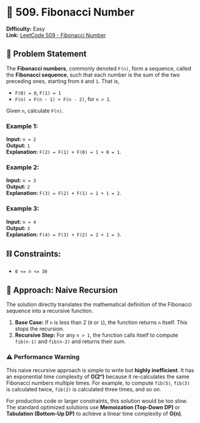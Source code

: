 # 🔢 509. Fibonacci Number

**Difficulty:** Easy  
**Link:** [LeetCode 509 - Fibonacci Number](https://leetcode.com/problems/fibonacci-number/)

## 📝 Problem Statement

The **Fibonacci numbers**, commonly denoted `F(n)`, form a sequence, called the **Fibonacci sequence**, such that each number is the sum of the two preceding ones, starting from `0` and `1`. That is,

- `F(0) = 0`, `F(1) = 1`
- `F(n) = F(n - 1) + F(n - 2)`, for `n > 1`.

Given `n`, calculate `F(n)`.

### Example 1:

**Input:** `n = 2`  
**Output:** `1`  
**Explanation:** `F(2) = F(1) + F(0) = 1 + 0 = 1`.

### Example 2:

**Input:** `n = 3`  
**Output:** `2`  
**Explanation:** `F(3) = F(2) + F(1) = 1 + 1 = 2`.

### Example 3:

**Input:** `n = 4`  
**Output:** `3`  
**Explanation:** `F(4) = F(3) + F(2) = 2 + 1 = 3`.

## ⛓️ Constraints:

- `0 <= n <= 30`

## 🤔 Approach: Naive Recursion

The solution directly translates the mathematical definition of the Fibonacci sequence into a recursive function.

1.  **Base Case:** If `n` is less than 2 (`0` or `1`), the function returns `n` itself. This stops the recursion.
2.  **Recursive Step:** For any `n > 1`, the function calls itself to compute `fib(n-1)` and `fib(n-2)` and returns their sum.

### ⚠️ Performance Warning

This naive recursive approach is simple to write but **highly inefficient**. It has an exponential time complexity of **O(2ⁿ)** because it re-calculates the same Fibonacci numbers multiple times. For example, to compute `fib(5)`, `fib(3)` is calculated twice, `fib(2)` is calculated three times, and so on.

For production code or larger constraints, this solution would be too slow. The standard optimized solutions use **Memoization (Top-Down DP)** or **Tabulation (Bottom-Up DP)** to achieve a linear time complexity of **O(n)**.